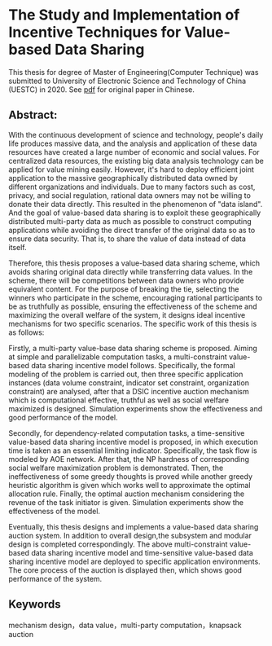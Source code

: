 # The Study and Implementation of Incentive  Techniques for Value-based Data Sharing
This thesis  for degree of Master of Engineering(Computer Technique) was submitted to University of Electronic Science and Technology of China (UESTC) in 2020. See [pdf](https://github.com/luotong96/ThesisUESTC/blob/master/main.pdf) for original paper in Chinese.

## Abstract:

With the continuous development of science and technology, people's daily life produces massive data, and the analysis and application of these data resources have created a large number of economic and social values. For centralized data resources, the existing big data analysis technology can be applied for value mining easily. However, it's hard to deploy efficient joint application to the massive geographically distributed data owned by different organizations and individuals. Due to many factors such as cost, privacy, and social regulation, rational data owners may not be willing to donate their data directly. This resulted in the phenomenon of "data island". And the goal of value-based data sharing is to exploit these geographically distributed multi-party data as much as possible to construct computing applications while avoiding the direct transfer of the original data so as to ensure data security. That is, to share the value of data instead of data itself.

Therefore, this thesis proposes a value-based data sharing scheme, which avoids sharing original data directly while transferring data values. In the scheme, there will be competitions between data owners who provide equivalent content. For the purpose of breaking the tie, selecting the winners who participate in the scheme, encouraging rational participants to be as truthfully as possible, ensuring the effectiveness of the scheme and maximizing the overall welfare of the system, it designs ideal incentive mechanisms for two specific scenarios. The specific work of this thesis is as follows:

Firstly, a multi-party value-base data sharing scheme is proposed. Aiming at simple and parallelizable computation tasks, a multi-constraint value-based data sharing incentive model follows. Specifically, the formal modeling of the problem is carried out, then three specific application instances (data volume constraint, indicator set constraint, organization constraint) are analysed, after that a DSIC incentive auction mechanism which is computational effective, truthful as well as social welfare maximized is designed. Simulation experiments show the effectiveness and good performance of the model.

Secondly, for dependency-related computation tasks, a time-sensitive value-based data sharing incentive model is proposed, in which execution time is taken as an essential limiting indicator. Specifically, the task flow is modeled by AOE network. After that, the NP hardness of corresponding social welfare maximization problem is demonstrated. Then, the ineffectiveness of some greedy thoughts is proved while another greedy heuristic algorithm is given which works well to approximate the optimal allocation rule. Finally, the optimal auction mechanism considering the revenue of the task initiator is given. Simulation experiments show the effectiveness of the model.

Eventually, this thesis designs and implements a value-based data sharing auction system. In addition to overall design,the subsystem and modular design is completed correspondingly. The above multi-constraint value-based data sharing incentive model and time-sensitive value-based data sharing incentive model are deployed to specific application environments. The core process of the auction is displayed then, which shows good performance of the system.

## Keywords

mechanism design，data value，multi-party computation，knapsack auction

